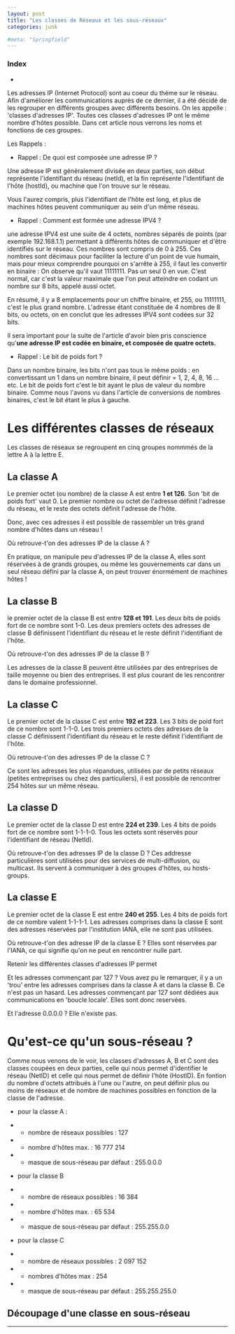 ```yaml
---
layout: post
title: "Les classes de Réseaux et les sous-réseaux"
categories: junk

#meta: "Springfield"
---
```


### Index 
- [](#)


Les adresses IP (Internet Protocol) sont au coeur du thème sur le réseau. Afin d'améliorer les communications auprès de ce dernier, il a été décidé de les regrouper en différents groupes avec différents besoins. On les appelle : 'classes d'adresses IP'.
Toutes ces classes d'adresses IP ont le même nombre d'hôtes possible. Dans cet article nous verrons les noms et fonctions de ces groupes. 


Les Rappels : 

- Rappel : De quoi est composée une adresse IP ? 

Une adresse IP est généralement divisée en deux parties, son début représente l'identifiant du réseau (netId), et la fin représente l'identifiant de l'hôte (hostId), ou machine que l'on trouve sur le réseau. 

Vous l'aurez compris, plus l'identifiant de l'hôte est long, et plus de machines hôtes peuvent communiquer au sein d'un même réseau. 


- Rappel : Comment est formée une adresse IPV4 ? 

une adresse IPV4 est une suite de 4 octets, nombres séparés de points (par exemple 192.168.1.1) permettant à différents hôtes de communiquer et d'être identifiés sur le réseau. Ces nombres sont compris de 0 à 255. Ces nombres sont décimaux pour faciliter la lecture d'un point de vue humain, mais pour mieux comprendre pourquoi on s'arrête à 255, il faut les convertir en binaire : On observe qu'il vaut 11111111. Pas un seul 0 en vue. C'est normal, car c'est la valeur maximale que l'on peut atteindre en codant un nombre sur 8 bits, appelé aussi octet.

 En résumé, il y a 8 emplacements pour un chiffre binaire, et 255, ou 11111111, c'est le plus grand nombre. L'adresse étant constituée de 4 nombres de 8 bits, ou octets, on en conclut que les adresses IPV4 sont codées sur 32 bits.

Il sera important pour la suite de l'article d'avoir bien pris conscience qu'**une adresse IP est codée en binaire, et composée de quatre octets.**


- Rappel : Le bit de poids fort ? 

Dans un nombre binaire, les bits n'ont pas tous le même poids : en convertissant un 1 dans un nombre binaire, il peut définir = 1, 2, 4, 8, 16 ... etc. Le bit de poids fort c'est le bit ayant le plus de valeur du nombre binaire. Comme nous l'avons vu dans l'article de conversions de nombres binaires, c'est le bit étant le plus à gauche.


# Les différentes classes de réseaux

Les classes de réseaux se regroupent en cinq groupes nommmés de la lettre A à la lettre E. 

## La classe A

Le premier octet (ou nombre) de la classe A est entre **1 et 126**. Son 'bit de poids fort' vaut 0. Le premier nombre ou octet de l'adresse définit l'adresse du réseau, et le reste des octets définit l'adresse de l'hôte. 

Donc, avec ces adresses il est possible de rassembler un très grand nombre d'hôtes dans un réseau ! 

Où retrouve-t'on des adresses IP de la classe A ? 

En pratique, on manipule peu d'adresses IP de la classe A, elles sont réservées à de grands groupes, ou même les gouvernements car dans un seul réseau défini par la classe A, on peut trouver énormément de machines hôtes ! 


## La classe B

le premier octet de la classe B est entre **128 et 191**. Les deux bits de poids fort de ce nombre sont 1-0. Les deux premiers octets des adresses de classe B définissent l'identifiant du réseau et le reste définit l'identifiant de l'hôte. 

Où retrouve-t'on des adresses IP de la classe B ?

Les adresses de la classe B peuvent être utilisées par des entreprises de taille moyenne ou bien des entreprises. Il est plus courant de les rencontrer dans le domaine professionnel. 

## La classe C 

Le premier octet de la classe C est entre **192 et 223**. Les 3 bits de poid fort de ce nombre sont 1-1-0. Les trois premiers octets des adresses de la classe C définissent l'identifiant du réseau et le reste définit l'identifiant de l'hôte. 

Où retrouve-t'on des adresses IP de la classe C ? 

Ce sont les adresses les plus répandues, utilisées par de petits réseaux (petites entreprises ou chez des particuliers), il est possible de rencontrer 254 hôtes sur un même réseau. 

## La classe D

Le premier octet de la classe D est entre **224 et 239**. Les 4 bits de poids fort de ce nombre sont 1-1-1-0. Tous les octets sont réservés pour l'identifiant de réseau (NetId). 

Où retrouve-t'on des adresses IP de la classe D ? 
Ces addresse particulières sont utilisées pour des services de multi-diffusion, ou multicast. Ils servent à communiquer à des groupes d'hôtes, ou hosts-groups. 

## La classe E

Le premier octet de la classe E est entre **240 et 255**. Les 4 bits de poids fort de ce nombre valent 1-1-1-1. Les adresses comprises dans la classe E sont des adresses réservées par l'institution IANA, elle ne sont pas utilisées. 

Où retrouve-t'on des adresse IP de la classe E ? 
Elles sont réservées par l'IANA, ce qui signifie qu'on ne peut en rencontrer nulle part. 



Retenir les différentes classes d'adresses IP permet


Et les adresses commençant par 127 ? 
Vous avez pu le remarquer, il y a un 'trou' entre les adresses comprises dans la classe A et dans la classe B. Ce n'est pas un hasard. Les adresses commençant par 127 sont dédiées aux communications en 'boucle locale'. Elles sont donc reservées. 

Et l'adresse 0.0.0.0 ? Elle n'existe pas. 


# Qu'est-ce qu'un sous-réseau ? 

Comme nous venons de le voir, les classes d'adresses A, B et C sont des classes coupées en deux parties, celle qui nous permet d'identifier le réseau (NetID) et celle qui nous permet de définir l'hôte (HostID). En fontion du nombre d'octets attribués à l'une ou l'autre, on peut définir plus ou moins de réseaux et de nombre de machines possibles en fonction de la classe de l'adresse. 

- pour la classe A : 
- - nombre de réseaux possibles : 127 
- - nombre d'hôtes max. : 16 777 214 
- - masque de sous-réseau par défaut : 255.0.0.0


- pour la classe B 
- - nombre de réseaux possibles : 16 384
- - nombre d'hôtes max. : 65 534
- - masque de sous-réseau par défaut : 255.255.0.0 

- pour la classe C
- - nombre de réseaux possibles : 2 097 152
- - nombres d'hôtes max : 254
- - masque de sous-réseau par défaut : 255.255.255.0 

## Découpage d'une classe en sous-réseau



---
